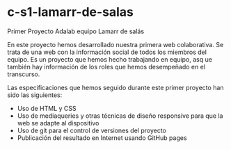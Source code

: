 # c-s1-lamarr-de-salas
Primer Proyecto Adalab equipo Lamarr de salás

En este proyecto hemos desarrollado nuestra primera web colaborativa. Se trata de una web con la información social de todos los miembros del equipo. Es un proyecto que hemos hecho trabajando en equipo, asq ue también hay información de los roles que hemos desempeñado en el transcurso.

Las especificaciones que hemos seguido durante este primer proyecto han sido las siguientes:

* Uso de HTML y CSS
* Uso de mediaqueries y otras técnicas de diseño responsive para que la web se adapte al dispositivo
* Uso de git para el control de versiones del proyecto
* Publicación del resultado en Internet usando GitHub pages

